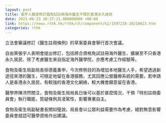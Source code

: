 ```yaml
---
layout: post
title: 張宇人擬提修訂倡免試註冊海外醫生不限於香港永久居民
date: 2021-06-23 10:37:21.000000000 +08:00
link: https://news.rthk.hk/rthk/ch/component/k2/1597228-20210623.htm
categories: rthk
---
```


立法會審議修訂《醫生註冊條例》的草案委員會舉行首次會議。

自由黨張宇人表明會提出修訂，包括將合資格免試註冊海外醫生、擴展至不只香港永久居民、除了考慮醫生來自指定海外醫學院，亦應考慮工作經驗等。

食物及衞生局副局長徐德義重申，今次修例目的為增加本地醫生人手，希望透過新途徑來港的醫生，可穩定地留在香港服務，尤其回應公營醫療系統的需要。若申請人是香港永久居民，有較強的香港文化網絡，較大機會願意留在香港。

醫學界陳沛然關注，食物及衞生局局長日後可以基於甚麼情況，干預「特別註冊委員會」執行職能，質疑條例具凌駕性，影響專業自主。

食物及衞生局副秘書長關如璧說，局長會以公眾利益需要作為考慮，絕對無意影響委員會就認可醫學資格作出建議。

